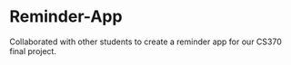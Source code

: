 # Reminder-App
Collaborated with other students to create a reminder app for our CS370 final project.
